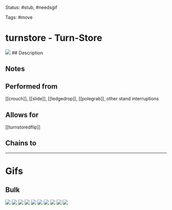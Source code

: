 Status: #stub, #needsgif 

Tags: #move

# turnstore - Turn-Store
<img src=https://raw.githubusercontent.com/LauraHannah44/Rain-World-Movement/main/Files/turnstore_header.gif>
## Description


## Notes


## Performed from
[[crouch]], [[slide]], [[ledgedrop]], [[polegrab]], other stand interruptions

## Allows for
[[turnstoredflip]]

## Chains to


___
# Gifs
## Bulk
<img src=https://raw.githubusercontent.com/LauraHannah44/Rain-World-Movement/main/Files/turnstore_0.gif>
<img src=https://raw.githubusercontent.com/LauraHannah44/Rain-World-Movement/main/Files/turnstore_1.gif>
<img src=https://raw.githubusercontent.com/LauraHannah44/Rain-World-Movement/main/Files/turnstore_2.gif>
<img src=https://raw.githubusercontent.com/LauraHannah44/Rain-World-Movement/main/Files/turnstore_3.gif>
<img src=https://raw.githubusercontent.com/LauraHannah44/Rain-World-Movement/main/Files/turnstore_4.gif>
<img src=https://raw.githubusercontent.com/LauraHannah44/Rain-World-Movement/main/Files/turnstore_5.gif>
<img src=https://raw.githubusercontent.com/LauraHannah44/Rain-World-Movement/main/Files/turnstore_6.gif>
<img src=https://raw.githubusercontent.com/LauraHannah44/Rain-World-Movement/main/Files/turnstore_7.gif>
<img src=https://raw.githubusercontent.com/LauraHannah44/Rain-World-Movement/main/Files/turnstore_8.gif>
<img src=https://raw.githubusercontent.com/LauraHannah44/Rain-World-Movement/main/Files/turnstore_9.gif>